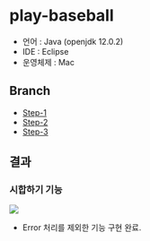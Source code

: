 # play-baseball

 - 언어 : Java (openjdk 12.0.2)
 - IDE : Eclipse
 - 운영체제 : Mac



## Branch

- [Step-1](https://github.com/102092/play-baseball/tree/step-1)
- [Step-2](https://github.com/102092/play-baseball/tree/step-2)
- [Step-3](https://github.com/102092/play-baseball/tree/step-3)



## 결과

### 시합하기 기능

![](https://media.giphy.com/media/kz14nqcaKMbkwQV3AB/giphy.gif) 
- Error 처리를 제외한 기능 구현 완료.

